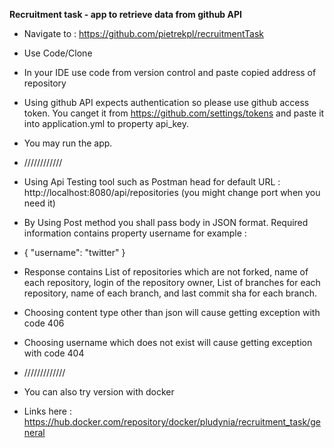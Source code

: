 **Recruitment task - app to retrieve data from github API**
* Navigate to : https://github.com/pietrekpl/recruitmentTask
* Use Code/Clone
* In your IDE use code from version control and paste copied address of repository
* Using github API expects authentication so please use github access token. You canget it from https://github.com/settings/tokens
and paste it into application.yml to property api_key.
* You may run the app.
* ////////////
* Using Api Testing tool such as Postman head for default URL : http://localhost:8080/api/repositories (you might change port when you need it)
* By Using Post method you shall pass body in JSON format. Required information contains property username for example :

* {
"username": "twitter"
}

* Response contains List of repositories which are not forked, name of each repository, login of the repository owner,
 List of branches for each repository, name of each branch, and last commit sha for each branch.

* Choosing content type other than json will cause getting exception with code 406
* Choosing username which does not exist will cause getting exception with code 404
* /////////////
* You can also try version with docker
* Links here : https://hub.docker.com/repository/docker/pludynia/recruitment_task/general
